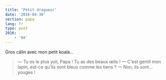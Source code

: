 ```yaml
---
title: 'Petit dragueur'
date: '2016-04-30'
section: papa
lang: fr
type: post
2016:
    - '04'
---
```


Gros câlin avec mon petit koala…

<!-- more -->

> — Tu es le plus yoli, Papa ! Tu as des beaux œils !
> — C'est gentil mon lapin, est-ce qu'ils sont bleus comme les tiens ?
> — Non, ils sont… youges !
